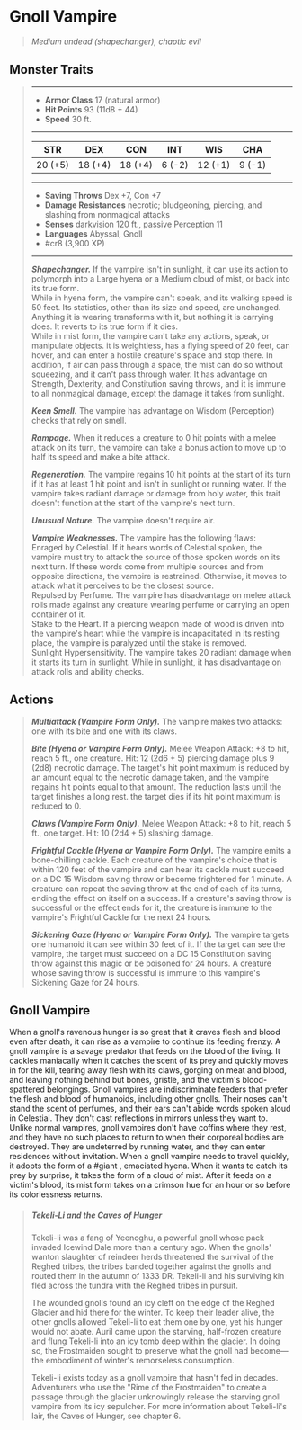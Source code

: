 # Gnoll Vampire
>*Medium undead (shapechanger), chaotic evil*
## Monster Traits
>___
>- **Armor Class** 17 (natural armor)
>- **Hit Points** 93 (11d8 + 44)
>- **Speed** 30 ft.
>___
>|STR|DEX|CON|INT|WIS|CHA|
>|:---:|:---:|:---:|:---:|:---:|:---:|
>|20 (+5)|18 (+4)|18 (+4)|6 (-2)|12 (+1)|9 (-1)|
>___
>- **Saving Throws** Dex +7, Con +7
>- **Damage Resistances** necrotic; bludgeoning, piercing, and slashing from nonmagical attacks
>- **Senses** darkvision 120 ft., passive Perception 11
>- **Languages** Abyssal, Gnoll
>- #cr8 (3,900 XP)
>___
>***Shapechanger.*** If the vampire isn't in sunlight, it can use its action to polymorph into a Large hyena or a Medium cloud of mist, or back into its true form.  
>While in hyena form, the vampire can't speak, and its walking speed is 50 feet. Its statistics, other than its size and speed, are unchanged. Anything it is wearing transforms with it, but nothing it is carrying does. It reverts to its true form if it dies.  
>While in mist form, the vampire can't take any actions, speak, or manipulate objects. it is weightless, has a flying speed of 20 feet, can hover, and can enter a hostile creature's space and stop there. In addition, if air can pass through a space, the mist can do so without squeezing, and it can't pass through water. It has advantage on Strength, Dexterity, and Constitution saving throws, and it is immune to all nonmagical damage, except the damage it takes from sunlight.  
>
>***Keen Smell.*** The vampire has advantage on Wisdom (Perception) checks that rely on smell.  
>
>***Rampage.*** When it reduces a creature to 0 hit points with a melee attack on its turn, the vampire can take a bonus action to move up to half its speed and make a bite attack.  
>
>***Regeneration.*** The vampire regains 10 hit points at the start of its turn if it has at least 1 hit point and isn't in sunlight or running water. If the vampire takes radiant damage or damage from holy water, this trait doesn't function at the start of the vampire's next turn.  
>
>***Unusual Nature.*** The vampire doesn't require air.  
>
>***Vampire Weaknesses.*** The vampire has the following flaws:  
>Enraged by Celestial. If it hears words of Celestial spoken, the vampire must try to attack the source of those spoken words on its next turn. If these words come from multiple sources and from opposite directions, the vampire is restrained. Otherwise, it moves to attack what it perceives to be the closest source.  
>Repulsed by Perfume. The vampire has disadvantage on melee attack rolls made against any creature wearing perfume or carrying an open container of it.  
>Stake to the Heart. If a piercing weapon made of wood is driven into the vampire's heart while the vampire is incapacitated in its resting place, the vampire is paralyzed until the stake is removed.  
>Sunlight Hypersensitivity. The vampire takes 20 radiant damage when it starts its turn in sunlight. While in sunlight, it has disadvantage on attack rolls and ability checks.  
>
## Actions
>***Multiattack (Vampire Form Only).*** The vampire makes two attacks: one with its bite and one with its claws.  
>
>***Bite (Hyena or Vampire Form Only).*** Melee Weapon Attack: +8 to hit, reach 5 ft., one creature. Hit: 12 (2d6 + 5) piercing damage plus 9 (2d8) necrotic damage. The target's hit point maximum is reduced by an amount equal to the necrotic damage taken, and the vampire regains hit points equal to that amount. The reduction lasts until the target finishes a long rest. the target dies if its hit point maximum is reduced to 0.  
>
>***Claws (Vampire Form Only).*** Melee Weapon Attack: +8 to hit, reach 5 ft., one target. Hit: 10 (2d4 + 5) slashing damage.  
>
>***Frightful Cackle (Hyena or Vampire Form Only).*** The vampire emits a bone-chilling cackle. Each creature of the vampire's choice that is within 120 feet of the vampire and can hear its cackle must succeed on a DC 15 Wisdom saving throw or become frightened for 1 minute. A creature can repeat the saving throw at the end of each of its turns, ending the effect on itself on a success. If a creature's saving throw is successful or the effect ends for it, the creature is immune to the vampire's Frightful Cackle for the next 24 hours.  
>
>***Sickening Gaze (Hyena or Vampire Form Only).*** The vampire targets one humanoid it can see within 30 feet of it. If the target can see the vampire, the target must succeed on a DC 15 Constitution saving throw against this magic or be poisoned for 24 hours. A creature whose saving throw is successful is immune to this vampire's Sickening Gaze for 24 hours.
## Gnoll Vampire
When a gnoll's ravenous hunger is so great that it craves flesh and blood even after death, it can rise as a vampire to continue its feeding frenzy.
A gnoll vampire is a savage predator that feeds on the blood of the living. It cackles maniacally when it catches the scent of its prey and quickly moves in for the kill, tearing away flesh with its claws, gorging on meat and blood, and leaving nothing behind but bones, gristle, and the victim's blood-spattered belongings.
Gnoll vampires are indiscriminate feeders that prefer the flesh and blood of humanoids, including other gnolls. Their noses can't stand the scent of perfumes, and their ears can't abide words spoken aloud in Celestial. They don't cast reflections in mirrors unless they want to.
Unlike normal vampires, gnoll vampires don't have coffins where they rest, and they have no such places to return to when their corporeal bodies are destroyed. They are undeterred by running water, and they can enter residences without invitation. When a gnoll vampire needs to travel quickly, it adopts the form of a #giant , emaciated hyena. When it wants to catch its prey by surprise, it takes the form of a cloud of mist. After it feeds on a victim's blood, its mist form takes on a crimson hue for an hour or so before its colorlessness returns.
> ##### Tekeli-Li and the Caves of Hunger
>Tekeli-li was a fang of Yeenoghu, a powerful gnoll whose pack invaded Icewind Dale more than a century ago. When the gnolls' wanton slaughter of reindeer herds threatened the survival of the Reghed tribes, the tribes banded together against the gnolls and routed them in the autumn of 1333 DR. Tekeli-li and his surviving kin fled across the tundra with the Reghed tribes in pursuit.
>
>The wounded gnolls found an icy cleft on the edge of the Reghed Glacier and hid there for the winter. To keep their leader alive, the other gnolls allowed Tekeli-li to eat them one by one, yet his hunger would not abate. Auril came upon the starving, half-frozen creature and flung Tekeli-li into an icy tomb deep within the glacier. In doing so, the Frostmaiden sought to preserve what the gnoll had become—the embodiment of winter's remorseless consumption.
>
>Tekeli-li exists today as a gnoll vampire that hasn't fed in decades. Adventurers who use the "Rime of the Frostmaiden" to create a passage through the glacier unknowingly release the starving gnoll vampire from its icy sepulcher. For more information about Tekeli-li's lair, the Caves of Hunger, see chapter 6.
>